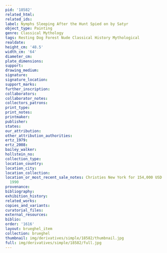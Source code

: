 ```yaml
---
pid: '18582'
related_html: 
related_ids: 
label: Nymphs Sleeping After the Hunt Spied on by Satyr
object_type: Painting
genre: Classical Mythology
tags: Resting Dog Forest Nude Classical History Mythological
realdate: 
height_cm: '48.5'
width_cm: '64'
diameter_cm: 
plate_dimensions: 
support: 
drawing_medium: 
signature: 
signature_location: 
support_marks: 
further_inscription: 
collaborators: 
collaborator_notes: 
collectors_patrons: 
print_type: 
print_notes: 
printmaker: 
publisher: 
states: 
our_attribution: 
other_attribution_authorities: 
ertz_1979: 
ertz_2008: 
bailey_walker: 
hollstein_no: 
collection_type: 
location_country: 
location_city: 
location_collection: 
location_or_most_recent_sale_notes: Christies New York for 154,000 USD on May 31,
  1990
provenance: 
bibliography: 
exhibition_history: 
related_works: 
copies_and_variants: 
curatorial_files: 
external_resources: 
biblio: 
order: '1616'
layout: brueghel_item
collection: brueghel
thumbnail: img/derivatives/simple/18582/thumbnail.jpg
full: img/derivatives/simple/18582/full.jpg
---
```

